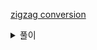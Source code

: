 [zigzag conversion](https://leetcode.com/problems/zigzag-conversion/)

<details>
<summary>풀이</summary>
<p>

```js
const convert = (s, numRows) => {
  if (s.length === 1 || numRows === 1) return s;

  let result = "";
  const step = numRows * 2 - 2; // numRows + numRows - 2 (기준점 간격)

  for (let i = 0; i < numRows; i++) {
    // row 반복
    for (let j = i; j < s.length; j += step) {
      // row별 s[j] 조회
      result += s[j];
      if (i !== 0 && i !== numRows - 1 && j + step - i * 2 < s.length) {
        result += s[j + step - i * 2]; // 기준점 사이 문자 조회
      }
    }
  }

  return result;
};
```

</p>
</details>
